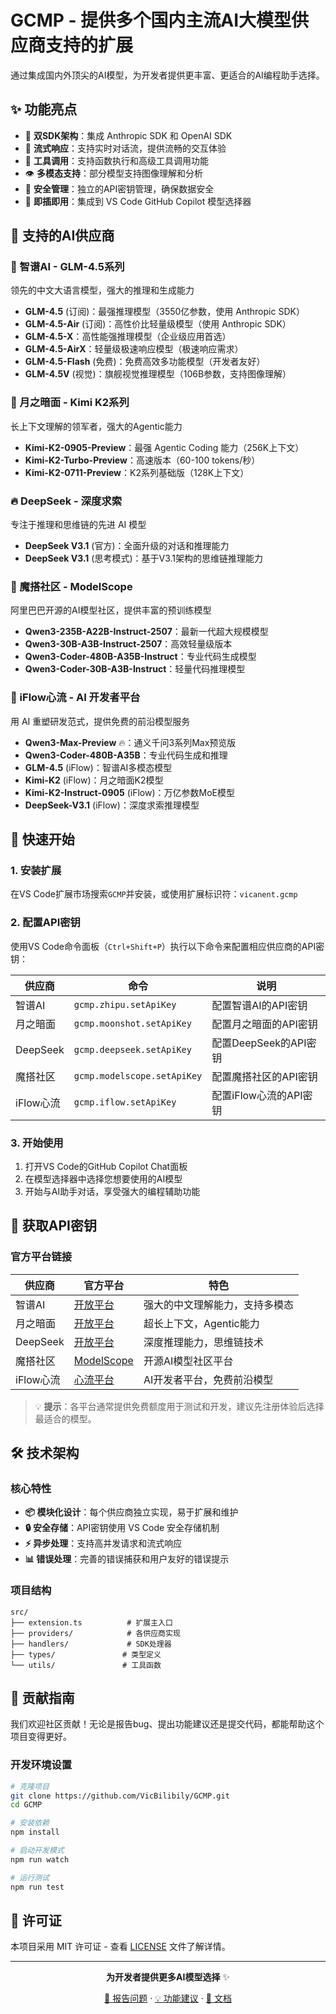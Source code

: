 # GCMP - 提供多个国内主流AI大模型供应商支持的扩展
通过集成国内外顶尖的AI模型，为开发者提供更丰富、更适合的AI编程助手选择。

## ✨ 功能亮点

- 🔄 **双SDK架构**：集成 Anthropic SDK 和 OpenAI SDK
- 🚀 **流式响应**：支持实时对话流，提供流畅的交互体验
- 🔧 **工具调用**：支持函数执行和高级工具调用功能
- 👁️ **多模态支持**：部分模型支持图像理解和分析
- 🔐 **安全管理**：独立的API密钥管理，确保数据安全
- 🎯 **即插即用**：集成到 VS Code GitHub Copilot 模型选择器

## 🤖 支持的AI供应商

### 🧠 智谱AI - GLM-4.5系列
领先的中文大语言模型，强大的推理和生成能力

- **GLM-4.5** (订阅)：最强推理模型（3550亿参数，使用 Anthropic SDK）
- **GLM-4.5-Air** (订阅)：高性价比轻量级模型（使用 Anthropic SDK）
- **GLM-4.5-X**：高性能强推理模型（企业级应用首选）
- **GLM-4.5-AirX**：轻量级极速响应模型（极速响应需求）
- **GLM-4.5-Flash** (免费)：免费高效多功能模型（开发者友好）
- **GLM-4.5V** (视觉)：旗舰视觉推理模型（106B参数，支持图像理解）

### 🌙 月之暗面 - Kimi K2系列
长上下文理解的领军者，强大的Agentic能力

- **Kimi-K2-0905-Preview**：最强 Agentic Coding 能力（256K上下文）
- **Kimi-K2-Turbo-Preview**：高速版本（60-100 tokens/秒）
- **Kimi-K2-0711-Preview**：K2系列基础版（128K上下文）

### 🔥 DeepSeek - 深度求索
专注于推理和思维链的先进 AI 模型

- **DeepSeek V3.1** (官方)：全面升级的对话和推理能力
- **DeepSeek V3.1** (思考模式)：基于V3.1架构的思维链推理能力

### 🌟 魔搭社区 - ModelScope
阿里巴巴开源的AI模型社区，提供丰富的预训练模型

- **Qwen3-235B-A22B-Instruct-2507**：最新一代超大规模模型
- **Qwen3-30B-A3B-Instruct-2507**：高效轻量级版本
- **Qwen3-Coder-480B-A35B-Instruct**：专业代码生成模型
- **Qwen3-Coder-30B-A3B-Instruct**：轻量代码推理模型

### 💫 iFlow心流 - AI 开发者平台
用 AI 重塑研发范式，提供免费的前沿模型服务

- **Qwen3-Max-Preview** 🔥：通义千问3系列Max预览版
- **Qwen3-Coder-480B-A35B**：专业代码生成和推理
- **GLM-4.5** (iFlow)：智谱AI多模态模型
- **Kimi-K2** (iFlow)：月之暗面K2模型
- **Kimi-K2-Instruct-0905** (iFlow)：万亿参数MoE模型
- **DeepSeek-V3.1** (iFlow)：深度求索推理模型

## 🚀 快速开始

### 1. 安装扩展
在VS Code扩展市场搜索`GCMP`并安装，或使用扩展标识符：`vicanent.gcmp`

### 2. 配置API密钥
使用VS Code命令面板（`Ctrl+Shift+P`）执行以下命令来配置相应供应商的API密钥：

| 供应商 | 命令 | 说明 |
|--------|------|------|
| 智谱AI | `gcmp.zhipu.setApiKey` | 配置智谱AI的API密钥 |
| 月之暗面 | `gcmp.moonshot.setApiKey` | 配置月之暗面的API密钥 |
| DeepSeek | `gcmp.deepseek.setApiKey` | 配置DeepSeek的API密钥 |
| 魔搭社区 | `gcmp.modelscope.setApiKey` | 配置魔搭社区的API密钥 |
| iFlow心流 | `gcmp.iflow.setApiKey` | 配置iFlow心流的API密钥 |

### 3. 开始使用
1. 打开VS Code的GitHub Copilot Chat面板
2. 在模型选择器中选择您想要使用的AI模型
3. 开始与AI助手对话，享受强大的编程辅助功能

## 🔑 获取API密钥

### 官方平台链接
| 供应商 | 官方平台 | 特色 |
|--------|----------|------|
| 智谱AI | [开放平台](https://open.bigmodel.cn/) | 强大的中文理解能力，支持多模态 |
| 月之暗面 | [开放平台](https://api.moonshot.cn/) | 超长上下文，Agentic能力 |
| DeepSeek | [开放平台](https://api.deepseek.com/) | 深度推理能力，思维链技术 |
| 魔搭社区 | [ModelScope](https://www.modelscope.cn/) | 开源AI模型社区平台 |
| iFlow心流 | [心流平台](https://platform.iflow.cn/) | AI开发者平台，免费前沿模型 |

> 💡 **提示**：各平台通常提供免费额度用于测试和开发，建议先注册体验后选择最适合的模型。

## 🛠️ 技术架构

### 核心特性
- **📦 模块化设计**：每个供应商独立实现，易于扩展和维护
- **🔒 安全存储**：API密钥使用 VS Code 安全存储机制
- **⚡ 异步处理**：支持高并发请求和流式响应
- **📊 错误处理**：完善的错误捕获和用户友好的错误提示

### 项目结构
```
src/
├── extension.ts          # 扩展主入口
├── providers/            # 各供应商实现
├── handlers/             # SDK处理器
├── types/               # 类型定义
└── utils/               # 工具函数
```

## 🤝 贡献指南

我们欢迎社区贡献！无论是报告bug、提出功能建议还是提交代码，都能帮助这个项目变得更好。

### 开发环境设置
```bash
# 克隆项目
git clone https://github.com/VicBilibily/GCMP.git
cd GCMP

# 安装依赖
npm install

# 启动开发模式
npm run watch

# 运行测试
npm run test
```

## 📄 许可证

本项目采用 MIT 许可证 - 查看 [LICENSE](LICENSE) 文件了解详情。

---

<div align="center">

**为开发者提供更多AI模型选择** ✨

[🐛 报告问题](https://github.com/VicBilibily/GCMP/issues) · [💡 功能建议](https://github.com/VicBilibily/GCMP/issues) · [📖 文档](https://github.com/VicBilibily/GCMP/wiki)

</div>
